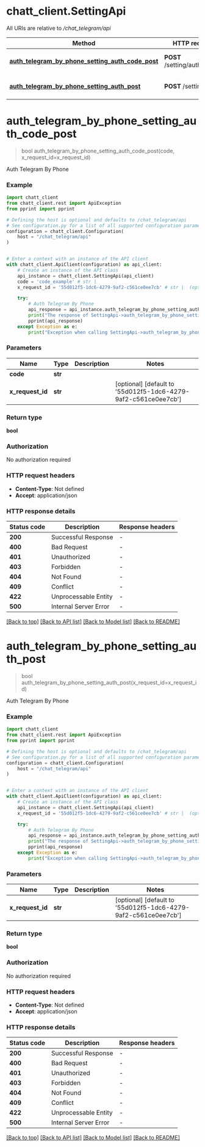 # chatt_client.SettingApi

All URIs are relative to */chat_telegram/api*

Method | HTTP request | Description
------------- | ------------- | -------------
[**auth_telegram_by_phone_setting_auth_code_post**](SettingApi.md#auth_telegram_by_phone_setting_auth_code_post) | **POST** /setting/auth/{code} | Auth Telegram By Phone
[**auth_telegram_by_phone_setting_auth_post**](SettingApi.md#auth_telegram_by_phone_setting_auth_post) | **POST** /setting/auth | Auth Telegram By Phone


# **auth_telegram_by_phone_setting_auth_code_post**
> bool auth_telegram_by_phone_setting_auth_code_post(code, x_request_id=x_request_id)

Auth Telegram By Phone

### Example


```python
import chatt_client
from chatt_client.rest import ApiException
from pprint import pprint

# Defining the host is optional and defaults to /chat_telegram/api
# See configuration.py for a list of all supported configuration parameters.
configuration = chatt_client.Configuration(
    host = "/chat_telegram/api"
)


# Enter a context with an instance of the API client
with chatt_client.ApiClient(configuration) as api_client:
    # Create an instance of the API class
    api_instance = chatt_client.SettingApi(api_client)
    code = 'code_example' # str | 
    x_request_id = '55d012f5-1dc6-4279-9af2-c561ce0ee7cb' # str |  (optional) (default to '55d012f5-1dc6-4279-9af2-c561ce0ee7cb')

    try:
        # Auth Telegram By Phone
        api_response = api_instance.auth_telegram_by_phone_setting_auth_code_post(code, x_request_id=x_request_id)
        print("The response of SettingApi->auth_telegram_by_phone_setting_auth_code_post:\n")
        pprint(api_response)
    except Exception as e:
        print("Exception when calling SettingApi->auth_telegram_by_phone_setting_auth_code_post: %s\n" % e)
```



### Parameters


Name | Type | Description  | Notes
------------- | ------------- | ------------- | -------------
 **code** | **str**|  | 
 **x_request_id** | **str**|  | [optional] [default to &#39;55d012f5-1dc6-4279-9af2-c561ce0ee7cb&#39;]

### Return type

**bool**

### Authorization

No authorization required

### HTTP request headers

 - **Content-Type**: Not defined
 - **Accept**: application/json

### HTTP response details

| Status code | Description | Response headers |
|-------------|-------------|------------------|
**200** | Successful Response |  -  |
**400** | Bad Request |  -  |
**401** | Unauthorized |  -  |
**403** | Forbidden |  -  |
**404** | Not Found |  -  |
**409** | Conflict |  -  |
**422** | Unprocessable Entity |  -  |
**500** | Internal Server Error |  -  |

[[Back to top]](#) [[Back to API list]](../README.md#documentation-for-api-endpoints) [[Back to Model list]](../README.md#documentation-for-models) [[Back to README]](../README.md)

# **auth_telegram_by_phone_setting_auth_post**
> bool auth_telegram_by_phone_setting_auth_post(x_request_id=x_request_id)

Auth Telegram By Phone

### Example


```python
import chatt_client
from chatt_client.rest import ApiException
from pprint import pprint

# Defining the host is optional and defaults to /chat_telegram/api
# See configuration.py for a list of all supported configuration parameters.
configuration = chatt_client.Configuration(
    host = "/chat_telegram/api"
)


# Enter a context with an instance of the API client
with chatt_client.ApiClient(configuration) as api_client:
    # Create an instance of the API class
    api_instance = chatt_client.SettingApi(api_client)
    x_request_id = '55d012f5-1dc6-4279-9af2-c561ce0ee7cb' # str |  (optional) (default to '55d012f5-1dc6-4279-9af2-c561ce0ee7cb')

    try:
        # Auth Telegram By Phone
        api_response = api_instance.auth_telegram_by_phone_setting_auth_post(x_request_id=x_request_id)
        print("The response of SettingApi->auth_telegram_by_phone_setting_auth_post:\n")
        pprint(api_response)
    except Exception as e:
        print("Exception when calling SettingApi->auth_telegram_by_phone_setting_auth_post: %s\n" % e)
```



### Parameters


Name | Type | Description  | Notes
------------- | ------------- | ------------- | -------------
 **x_request_id** | **str**|  | [optional] [default to &#39;55d012f5-1dc6-4279-9af2-c561ce0ee7cb&#39;]

### Return type

**bool**

### Authorization

No authorization required

### HTTP request headers

 - **Content-Type**: Not defined
 - **Accept**: application/json

### HTTP response details

| Status code | Description | Response headers |
|-------------|-------------|------------------|
**200** | Successful Response |  -  |
**400** | Bad Request |  -  |
**401** | Unauthorized |  -  |
**403** | Forbidden |  -  |
**404** | Not Found |  -  |
**409** | Conflict |  -  |
**422** | Unprocessable Entity |  -  |
**500** | Internal Server Error |  -  |

[[Back to top]](#) [[Back to API list]](../README.md#documentation-for-api-endpoints) [[Back to Model list]](../README.md#documentation-for-models) [[Back to README]](../README.md)

